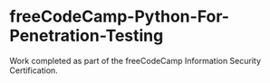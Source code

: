 # freeCodeCamp-Python-For-Penetration-Testing

Work completed as part of the freeCodeCamp Information Security Certification.
